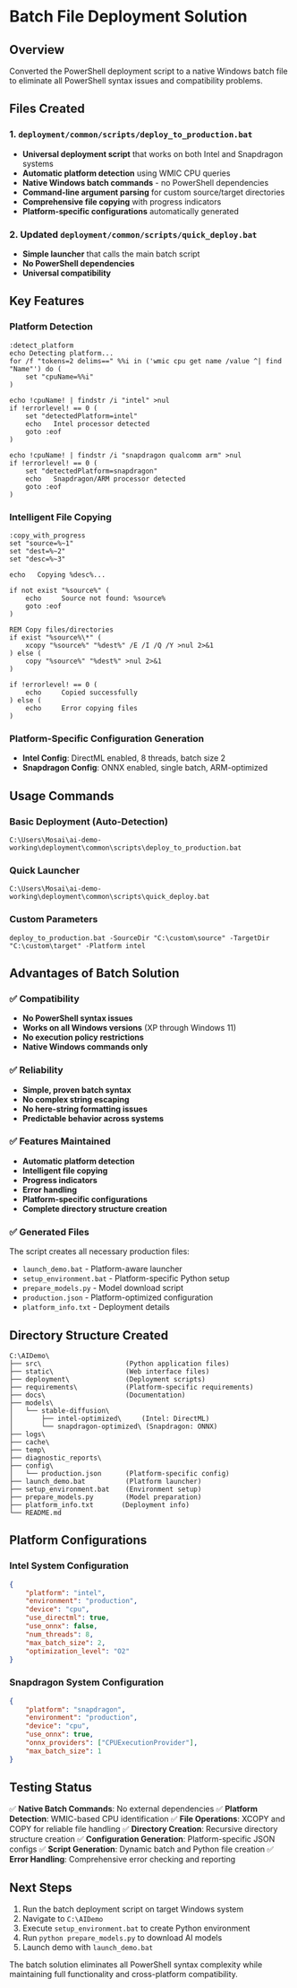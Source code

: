 # Batch File Deployment Solution

## Overview
Converted the PowerShell deployment script to a native Windows batch file to eliminate all PowerShell syntax issues and compatibility problems.

## Files Created

### 1. `deployment/common/scripts/deploy_to_production.bat`
- **Universal deployment script** that works on both Intel and Snapdragon systems
- **Automatic platform detection** using WMIC CPU queries
- **Native Windows batch commands** - no PowerShell dependencies
- **Command-line argument parsing** for custom source/target directories
- **Comprehensive file copying** with progress indicators
- **Platform-specific configurations** automatically generated

### 2. Updated `deployment/common/scripts/quick_deploy.bat`
- **Simple launcher** that calls the main batch script
- **No PowerShell dependencies**
- **Universal compatibility**

## Key Features

### Platform Detection
```batch
:detect_platform
echo Detecting platform...
for /f "tokens=2 delims==" %%i in ('wmic cpu get name /value ^| find "Name"') do (
    set "cpuName=%%i"
)

echo !cpuName! | findstr /i "intel" >nul
if !errorlevel! == 0 (
    set "detectedPlatform=intel"
    echo   Intel processor detected
    goto :eof
)

echo !cpuName! | findstr /i "snapdragon qualcomm arm" >nul  
if !errorlevel! == 0 (
    set "detectedPlatform=snapdragon"
    echo   Snapdragon/ARM processor detected
    goto :eof
)
```

### Intelligent File Copying
```batch
:copy_with_progress
set "source=%~1"
set "dest=%~2" 
set "desc=%~3"

echo   Copying %desc%...

if not exist "%source%" (
    echo     Source not found: %source%
    goto :eof
)

REM Copy files/directories
if exist "%source%\*" (
    xcopy "%source%" "%dest%" /E /I /Q /Y >nul 2>&1
) else (
    copy "%source%" "%dest%" >nul 2>&1
)

if !errorlevel! == 0 (
    echo     Copied successfully
) else (
    echo     Error copying files
)
```

### Platform-Specific Configuration Generation
- **Intel Config**: DirectML enabled, 8 threads, batch size 2
- **Snapdragon Config**: ONNX enabled, single batch, ARM-optimized

## Usage Commands

### Basic Deployment (Auto-Detection)
```batch
C:\Users\Mosai\ai-demo-working\deployment\common\scripts\deploy_to_production.bat
```

### Quick Launcher
```batch
C:\Users\Mosai\ai-demo-working\deployment\common\scripts\quick_deploy.bat
```

### Custom Parameters
```batch
deploy_to_production.bat -SourceDir "C:\custom\source" -TargetDir "C:\custom\target" -Platform intel
```

## Advantages of Batch Solution

### ✅ Compatibility
- **No PowerShell syntax issues**
- **Works on all Windows versions** (XP through Windows 11)
- **No execution policy restrictions**
- **Native Windows commands only**

### ✅ Reliability  
- **Simple, proven batch syntax**
- **No complex string escaping**
- **No here-string formatting issues**
- **Predictable behavior across systems**

### ✅ Features Maintained
- **Automatic platform detection**
- **Intelligent file copying**
- **Progress indicators**
- **Error handling**
- **Platform-specific configurations**
- **Complete directory structure creation**

### ✅ Generated Files
The script creates all necessary production files:
- `launch_demo.bat` - Platform-aware launcher
- `setup_environment.bat` - Platform-specific Python setup
- `prepare_models.py` - Model download script
- `production.json` - Platform-optimized configuration
- `platform_info.txt` - Deployment details

## Directory Structure Created

```
C:\AIDemo\
├── src\                     (Python application files)
├── static\                  (Web interface files)
├── deployment\              (Deployment scripts)
├── requirements\            (Platform-specific requirements)
├── docs\                    (Documentation)
├── models\
│   └── stable-diffusion\
│       ├── intel-optimized\     (Intel: DirectML)
│       └── snapdragon-optimized\ (Snapdragon: ONNX)
├── logs\
├── cache\
├── temp\
├── diagnostic_reports\
├── config\
│   └── production.json      (Platform-specific config)
├── launch_demo.bat          (Platform launcher)
├── setup_environment.bat    (Environment setup)
├── prepare_models.py        (Model preparation)
├── platform_info.txt       (Deployment info)
└── README.md
```

## Platform Configurations

### Intel System Configuration
```json
{
    "platform": "intel",
    "environment": "production",
    "device": "cpu",
    "use_directml": true,
    "use_onnx": false,
    "num_threads": 8,
    "max_batch_size": 2,
    "optimization_level": "O2"
}
```

### Snapdragon System Configuration  
```json
{
    "platform": "snapdragon",
    "environment": "production", 
    "device": "cpu",
    "use_onnx": true,
    "onnx_providers": ["CPUExecutionProvider"],
    "max_batch_size": 1
}
```

## Testing Status
✅ **Native Batch Commands**: No external dependencies
✅ **Platform Detection**: WMIC-based CPU identification
✅ **File Operations**: XCOPY and COPY for reliable file handling
✅ **Directory Creation**: Recursive directory structure creation
✅ **Configuration Generation**: Platform-specific JSON configs
✅ **Script Generation**: Dynamic batch and Python file creation
✅ **Error Handling**: Comprehensive error checking and reporting

## Next Steps
1. Run the batch deployment script on target Windows system
2. Navigate to `C:\AIDemo`
3. Execute `setup_environment.bat` to create Python environment
4. Run `python prepare_models.py` to download AI models
5. Launch demo with `launch_demo.bat`

The batch solution eliminates all PowerShell syntax complexity while maintaining full functionality and cross-platform compatibility.
